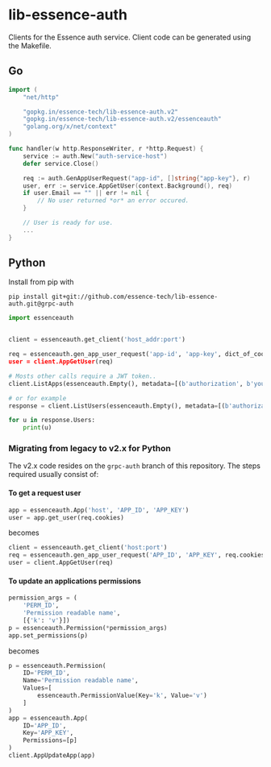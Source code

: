 # lib-essence-auth
Clients for the Essence auth service. Client code can be generated using the Makefile.

## Go

```go
import (
    "net/http"

    "gopkg.in/essence-tech/lib-essence-auth.v2"
    "gopkg.in/essence-tech/lib-essence-auth.v2/essenceauth"
    "golang.org/x/net/context"
)

func handler(w http.ResponseWriter, r *http.Request) {
    service := auth.New("auth-service-host")
    defer service.Close()

    req := auth.GenAppUserRequest("app-id", []string{"app-key"}, r)
    user, err := service.AppGetUser(context.Background(), req)
    if user.Email == "" || err != nil {
        // No user returned *or* an error occured.
    }

    // User is ready for use.
    ...
}
```

## Python
Install from pip with
```
pip install git+git://github.com/essence-tech/lib-essence-auth.git@grpc-auth
```

```python
import essenceauth


client = essenceauth.get_client('host_addr:port')

req = essenceauth.gen_app_user_request('app-id', 'app-key', dict_of_cookies')
user = client.AppGetUser(req)

# Mosts other calls require a JWT token..
client.ListApps(essenceauth.Empty(), metadata=[(b'authorization', b'your.jwt.token')])

# or for example
response = client.ListUsers(essenceauth.Empty(), metadata=[(b'authorization', b'your.jwt.token')])

for u in response.Users:
    print(u)

```
### Migrating from legacy to v2.x for Python
The v2.x code resides on the `grpc-auth` branch of this repository. The steps required usually consist of:

#### To get a request user
```python
app = essenceauth.App('host', 'APP_ID', 'APP_KEY')
user = app.get_user(req.cookies)
```
becomes
```python
client = essenceauth.get_client('host:port')
req = essenceauth.gen_app_user_request('APP_ID', 'APP_KEY', req.cookies) # A helper function to get a http request user
user = client.AppGetUser(req)
```
#### To update an applications permissions
```python
permission_args = (
    'PERM_ID',
    'Permission readable name',
    [{'k': 'v'}])
p = essenceauth.Permission(*permission_args)
app.set_permissions(p)
```
becomes
```python
p = essenceauth.Permission(
    ID='PERM_ID',
    Name='Permission readable name',
    Values=[
        essenceauth.PermissionValue(Key='k', Value='v')
    ]
)
app = essenceauth.App(
    ID='APP_ID',
    Key='APP_KEY',
    Permissions=[p]
)
client.AppUpdateApp(app)
```
